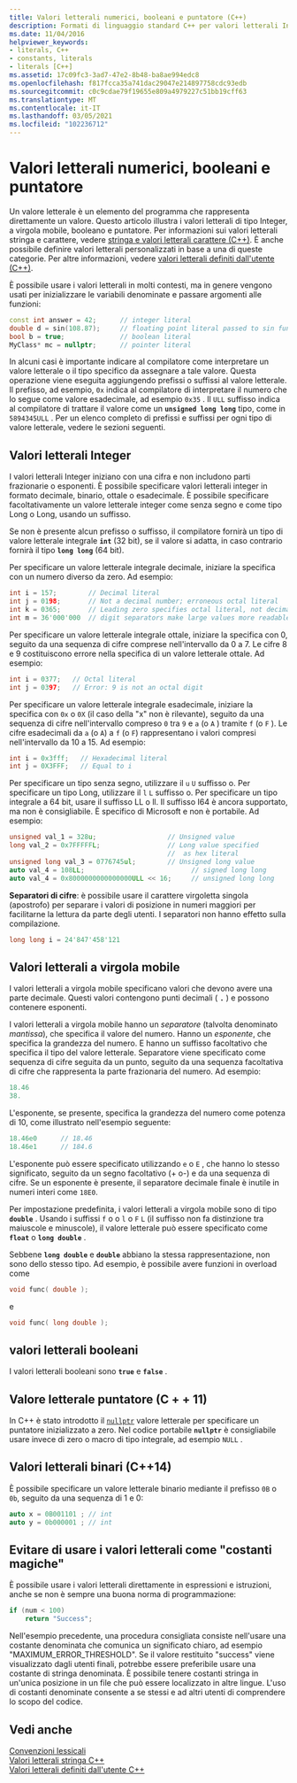 ```yaml
---
title: Valori letterali numerici, booleani e puntatore (C++)
description: Formati di linguaggio standard C++ per valori letterali Integer, a virgola mobile, booleani e puntatore.
ms.date: 11/04/2016
helpviewer_keywords:
- literals, C++
- constants, literals
- literals [C++]
ms.assetid: 17c09fc3-3ad7-47e2-8b48-ba8ae994edc8
ms.openlocfilehash: f817fcca35a741dac29047e214897758cdc93edb
ms.sourcegitcommit: c0c9cdae79f19655e809a4979227c51bb19cff63
ms.translationtype: MT
ms.contentlocale: it-IT
ms.lasthandoff: 03/05/2021
ms.locfileid: "102236712"
---
```

# <a name="numeric-boolean-and-pointer-literals"></a>Valori letterali numerici, booleani e puntatore

Un valore letterale è un elemento del programma che rappresenta direttamente un valore. Questo articolo illustra i valori letterali di tipo Integer, a virgola mobile, booleano e puntatore. Per informazioni sui valori letterali stringa e carattere, vedere [stringa e valori letterali carattere (C++)](../cpp/string-and-character-literals-cpp.md). È anche possibile definire valori letterali personalizzati in base a una di queste categorie. Per altre informazioni, vedere [valori letterali definiti dall'utente (C++)](../cpp/user-defined-literals-cpp.md).

È possibile usare i valori letterali in molti contesti, ma in genere vengono usati per inizializzare le variabili denominate e passare argomenti alle funzioni:

```cpp
const int answer = 42;      // integer literal
double d = sin(108.87);     // floating point literal passed to sin function
bool b = true;              // boolean literal
MyClass* mc = nullptr;      // pointer literal
```

In alcuni casi è importante indicare al compilatore come interpretare un valore letterale o il tipo specifico da assegnare a tale valore. Questa operazione viene eseguita aggiungendo prefissi o suffissi al valore letterale. Il prefisso, ad esempio, `0x` indica al compilatore di interpretare il numero che lo segue come valore esadecimale, ad esempio `0x35` . Il `ULL` suffisso indica al compilatore di trattare il valore come un **`unsigned long long`** tipo, come in `5894345ULL` . Per un elenco completo di prefissi e suffissi per ogni tipo di valore letterale, vedere le sezioni seguenti.

## <a name="integer-literals"></a>Valori letterali Integer

I valori letterali Integer iniziano con una cifra e non includono parti frazionarie o esponenti. È possibile specificare valori letterali integer in formato decimale, binario, ottale o esadecimale. È possibile specificare facoltativamente un valore letterale integer come senza segno e come tipo Long o Long, usando un suffisso.

Se non è presente alcun prefisso o suffisso, il compilatore fornirà un tipo di valore letterale integrale **`int`** (32 bit), se il valore si adatta, in caso contrario fornirà il tipo **`long long`** (64 bit).

Per specificare un valore letterale integrale decimale, iniziare la specifica con un numero diverso da zero. Ad esempio:

```cpp
int i = 157;        // Decimal literal
int j = 0198;       // Not a decimal number; erroneous octal literal
int k = 0365;       // Leading zero specifies octal literal, not decimal
int m = 36'000'000  // digit separators make large values more readable
```

Per specificare un valore letterale integrale ottale, iniziare la specifica con 0, seguito da una sequenza di cifre comprese nell'intervallo da 0 a 7. Le cifre 8 e 9 costituiscono errore nella specifica di un valore letterale ottale. Ad esempio:

```cpp
int i = 0377;   // Octal literal
int j = 0397;   // Error: 9 is not an octal digit
```

Per specificare un valore letterale integrale esadecimale, iniziare la specifica con `0x` o `0X` (il caso della "x" non è rilevante), seguito da una sequenza di cifre nell'intervallo compreso `0` tra `9` e `a` (o `A` ) tramite `f` (o `F` ). Le cifre esadecimali da `a` (o `A`) a `f` (o `F`) rappresentano i valori compresi nell'intervallo da 10 a 15. Ad esempio:

```cpp
int i = 0x3fff;   // Hexadecimal literal
int j = 0X3FFF;   // Equal to i
```

Per specificare un tipo senza segno, utilizzare il `u` `U` suffisso o. Per specificare un tipo Long, utilizzare il `l` `L` suffisso o. Per specificare un tipo integrale a 64 bit, usare il suffisso LL o ll. Il suffisso I64 è ancora supportato, ma non è consigliabile. È specifico di Microsoft e non è portabile. Ad esempio:

```cpp
unsigned val_1 = 328u;                  // Unsigned value
long val_2 = 0x7FFFFFL;                 // Long value specified
                                        //  as hex literal
unsigned long val_3 = 0776745ul;        // Unsigned long value
auto val_4 = 108LL;                           // signed long long
auto val_4 = 0x8000000000000000ULL << 16;     // unsigned long long
```

**Separatori di cifre**: è possibile usare il carattere virgoletta singola (apostrofo) per separare i valori di posizione in numeri maggiori per facilitarne la lettura da parte degli utenti. I separatori non hanno effetto sulla compilazione.

```cpp
long long i = 24'847'458'121
```

## <a name="floating-point-literals"></a>Valori letterali a virgola mobile

I valori letterali a virgola mobile specificano valori che devono avere una parte decimale. Questi valori contengono punti decimali ( **`.`** ) e possono contenere esponenti.

I valori letterali a virgola mobile hanno un *separatore* (talvolta denominato *mantissa*), che specifica il valore del numero. Hanno un *esponente*, che specifica la grandezza del numero. E hanno un suffisso facoltativo che specifica il tipo del valore letterale. Separatore viene specificato come sequenza di cifre seguita da un punto, seguito da una sequenza facoltativa di cifre che rappresenta la parte frazionaria del numero. Ad esempio:

```cpp
18.46
38.
```

L'esponente, se presente, specifica la grandezza del numero come potenza di 10, come illustrato nell'esempio seguente:

```cpp
18.46e0      // 18.46
18.46e1      // 184.6
```

L'esponente può essere specificato utilizzando `e` o `E` , che hanno lo stesso significato, seguito da un segno facoltativo (+ o-) e da una sequenza di cifre.  Se un esponente è presente, il separatore decimale finale è inutile in numeri interi come `18E0`.

Per impostazione predefinita, i valori letterali a virgola mobile sono di tipo **`double`** . Usando i suffissi `f` o o `l` o `F` `L` (il suffisso non fa distinzione tra maiuscole e minuscole), il valore letterale può essere specificato come **`float`** o **`long double`** .

Sebbene **`long double`** e **`double`** abbiano la stessa rappresentazione, non sono dello stesso tipo. Ad esempio, è possibile avere funzioni in overload come

```cpp
void func( double );
```

e

```cpp
void func( long double );
```

## <a name="boolean-literals"></a>valori letterali booleani

I valori letterali booleani sono **`true`** e **`false`** .

## <a name="pointer-literal-c11"></a>Valore letterale puntatore (C + + 11)

In C++ è stato introdotto il [`nullptr`](../cpp/nullptr.md) valore letterale per specificare un puntatore inizializzato a zero. Nel codice portabile **`nullptr`** è consigliabile usare invece di zero o macro di tipo integrale, ad esempio `NULL` .

## <a name="binary-literals-c14"></a>Valori letterali binari (C++14)

È possibile specificare un valore letterale binario mediante il prefisso `0B` o `0b`, seguito da una sequenza di 1 e 0:

```cpp
auto x = 0B001101 ; // int
auto y = 0b000001 ; // int
```

## <a name="avoid-using-literals-as-magic-constants"></a>Evitare di usare i valori letterali come "costanti magiche"

È possibile usare i valori letterali direttamente in espressioni e istruzioni, anche se non è sempre una buona norma di programmazione:

```cpp
if (num < 100)
    return "Success";
```

Nell'esempio precedente, una procedura consigliata consiste nell'usare una costante denominata che comunica un significato chiaro, ad esempio "MAXIMUM_ERROR_THRESHOLD". Se il valore restituito "success" viene visualizzato dagli utenti finali, potrebbe essere preferibile usare una costante di stringa denominata. È possibile tenere costanti stringa in un'unica posizione in un file che può essere localizzato in altre lingue. L'uso di costanti denominate consente a se stessi e ad altri utenti di comprendere lo scopo del codice.

## <a name="see-also"></a>Vedi anche

[Convenzioni lessicali](../cpp/lexical-conventions.md)<br/>
[Valori letterali stringa C++](../cpp/string-and-character-literals-cpp.md)<br/>
[Valori letterali definiti dall'utente C++](../cpp/user-defined-literals-cpp.md)
